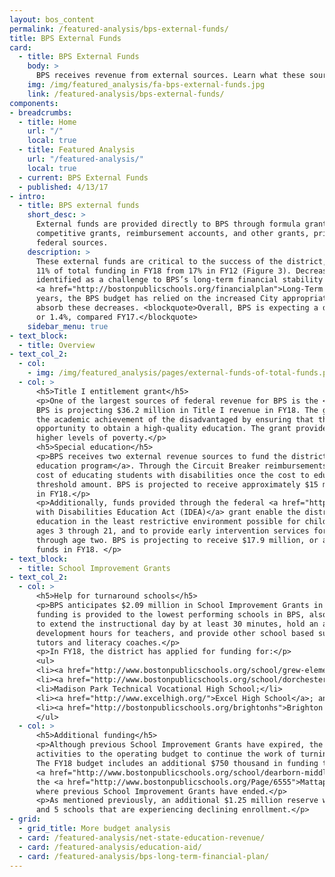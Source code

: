 ```yaml
---
layout: bos_content
permalink: /featured-analysis/bps-external-funds/
title: BPS External Funds
card:
  - title: BPS External Funds
    body: >
      BPS receives revenue from external sources. Learn what these sources are and what they support.
    img: /img/featured_analysis/fa-bps-external-funds.jpg
    link: /featured-analysis/bps-external-funds/
components:
- breadcrumbs:
  - title: Home
    url: "/"
    local: true
  - title: Featured Analysis
    url: "/featured-analysis/"
    local: true
  - current: BPS External Funds
  - published: 4/13/17
- intro:
  - title: BPS external funds
    short_desc: >
      External funds are provided directly to BPS through formula grants (called entitlements), 
      competitive grants, reimbursement accounts, and other grants, primarily from state and 
      federal sources. 
    description: >
      These external funds are critical to the success of the district, but have decreased to 
      11% of total funding in FY18 from 17% in FY12 (Figure 3). Decreased external funding was 
      identified as a challenge to BPS’s long-term financial stability in the 
      <a href="http://bostonpublicschools.org/financialplan">Long-Term Financial Plan</a>. In recent 
      years, the BPS budget has relied on the increased City appropriation to help 
      absorb these decreases. <blockquote>Overall, BPS is expecting a decrease of $1.8 million, 
      or 1.4%, compared FY17.</blockquote>
    sidebar_menu: true
- text_block:
  - title: Overview
- text_col_2:
  - col: 
    - img: /img/featured_analysis/pages/external-funds-of-total-funds.png
  - col: >
      <h5>Title I entitlement grant</h5>
      <p>One of the largest sources of federal revenue for BPS is the <a href="http://www.bostonpublicschools.org/Page/5355">Title I entitlement grant</a>. 
      BPS is projecting $36.2 million in Title I revenue in FY18. The grant’s purpose is to improve 
      the academic achievement of the disadvantaged by ensuring that that all students have an equal 
      opportunity to obtain a high-quality education. The grant provides direct funds to schools with 
      higher levels of poverty.</p>
      <h5>Special education</h5>
      <p>BPS receives two external revenue sources to fund the district’s comprehensive <a href="http://www.bostonpublicschools.org/Domain/195">special 
      education program</a>. Through the Circuit Breaker reimbursements, the Commonwealth shares the 
      cost of educating students with disabilities once the cost to educate those students exceeds a 
      threshold amount. BPS is projected to receive approximately $15 million in Circuit Breaker revenue 
      in FY18.</p>
      <p>Additionally, funds provided through the federal <a href="http://idea.ed.gov/">Individuals 
      with Disabilities Education Act (IDEA)</a> grant enable the district to provide special 
      education in the least restrictive environment possible for children with disabilities 
      ages 3 through 21, and to provide early intervention services for children from birth 
      through age two. BPS is projecting to receive $17.9 million, or a 3.7% increase in IDEA 
      funds in FY18. </p>
- text_block:
  - title: School Improvement Grants
- text_col_2:
  - col: >
      <h5>Help for turnaround schools</h5>
      <p>BPS anticipates $2.09 million in School Improvement Grants in FY18 from the Commonwealth. This 
      funding is provided to the lowest performing schools in BPS, also known as turnaround schools, 
      to extend the instructional day by at least 30 minutes, hold an additional 100 professional 
      development hours for teachers, and provide other school based support, such as after school 
      tutors and literacy coaches.</p>
      <p>In FY18, the district has applied for funding for:</p>
      <ul>
      <li><a href="http://www.bostonpublicschools.org/school/grew-elementary-school">Grew Elementary</a>;</li>
      <li><a href="http://www.bostonpublicschools.org/school/dorchester-academy">Dorchester Academy</a>;</li>
      <li>Madison Park Technical Vocational High School;</li>
      <li><a href="http://www.excelhigh.org/">Excel High School</a>; and</li>
      <li><a href="http://bostonpublicschools.org/brightonhs">Brighton High School</a>.</li>
      </ul>  
  - col: >
      <h5>Additional funding</h5>
      <p>Although previous School Improvement Grants have expired, the district has shifted these 
      activities to the operating budget to continue the work of turning around low performing schools. 
      The FY18 budget includes an additional $750 thousand in funding to transition the 
      <a href="http://www.bostonpublicschools.org/school/dearborn-middle-school">Dearborn</a> and 
      the <a href="http://www.bostonpublicschools.org/Page/6555">Mattapan Early Elementary School</a> 
      where previous School Improvement Grants have ended.</p>
      <p>As mentioned previously, an additional $1.25 million reserve will be set up for Level 3, 4, 
      and 5 schools that are experiencing declining enrollment.</p>
- grid:
  - grid_title: More budget analysis
  - card: /featured-analysis/net-state-education-revenue/
  - card: /featured-analysis/education-aid/
  - card: /featured-analysis/bps-long-term-financial-plan/
---
```

